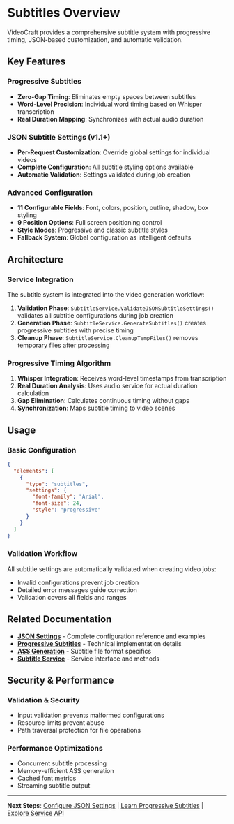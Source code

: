 # Subtitles Overview

VideoCraft provides a comprehensive subtitle system with progressive timing, JSON-based customization, and automatic validation.

## Key Features

### Progressive Subtitles
- **Zero-Gap Timing**: Eliminates empty spaces between subtitles
- **Word-Level Precision**: Individual word timing based on Whisper transcription
- **Real Duration Mapping**: Synchronizes with actual audio duration

### JSON Subtitle Settings (v1.1+)
- **Per-Request Customization**: Override global settings for individual videos
- **Complete Configuration**: All subtitle styling options available
- **Automatic Validation**: Settings validated during job creation

### Advanced Configuration
- **11 Configurable Fields**: Font, colors, position, outline, shadow, box styling
- **9 Position Options**: Full screen positioning control
- **Style Modes**: Progressive and classic subtitle styles
- **Fallback System**: Global configuration as intelligent defaults

## Architecture

### Service Integration
The subtitle system is integrated into the video generation workflow:

1. **Validation Phase**: `SubtitleService.ValidateJSONSubtitleSettings()` validates all subtitle configurations during job creation
2. **Generation Phase**: `SubtitleService.GenerateSubtitles()` creates progressive subtitles with precise timing
3. **Cleanup Phase**: `SubtitleService.CleanupTempFiles()` removes temporary files after processing

### Progressive Timing Algorithm
1. **Whisper Integration**: Receives word-level timestamps from transcription
2. **Real Duration Analysis**: Uses audio service for actual duration calculation
3. **Gap Elimination**: Calculates continuous timing without gaps
4. **Synchronization**: Maps subtitle timing to video scenes

## Usage

### Basic Configuration
```json
{
  "elements": [
    {
      "type": "subtitles",
      "settings": {
        "font-family": "Arial",
        "font-size": 24,
        "style": "progressive"
      }
    }
  ]
}
```

### Validation Workflow
All subtitle settings are automatically validated when creating video jobs:
- Invalid configurations prevent job creation
- Detailed error messages guide correction
- Validation covers all fields and ranges

## Related Documentation

- **[JSON Settings](json-settings.md)** - Complete configuration reference and examples
- **[Progressive Subtitles](progressive-subtitles.md)** - Technical implementation details
- **[ASS Generation](ass-generation.md)** - Subtitle file format specifics
- **[Subtitle Service](../services/subtitle-service.md)** - Service interface and methods

## Security & Performance

### Validation & Security
- Input validation prevents malformed configurations
- Resource limits prevent abuse
- Path traversal protection for file operations

### Performance Optimizations
- Concurrent subtitle processing
- Memory-efficient ASS generation
- Cached font metrics
- Streaming subtitle output

---

**Next Steps**: [Configure JSON Settings](json-settings.md) | [Learn Progressive Subtitles](progressive-subtitles.md) | [Explore Service API](../services/subtitle-service.md)